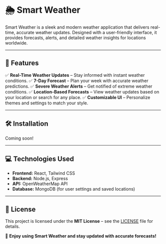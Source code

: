 # 🌦️ Smart Weather

Smart Weather is a sleek and modern weather application that delivers real-time, accurate weather updates. Designed with a user-friendly interface, it provides forecasts, alerts, and detailed weather insights for locations worldwide.

---

## 🚀 Features

✅ **Real-Time Weather Updates** – Stay informed with instant weather conditions.
✅ **7-Day Forecast** – Plan your week with accurate weather predictions.
✅ **Severe Weather Alerts** – Get notified of extreme weather conditions.
✅ **Location-Based Forecasts** – View weather updates based on your location or search for any place.
✅ **Customizable UI** – Personalize themes and settings to match your style.

---

## 🛠 Installation

Coming soon!

---

## 💻 Technologies Used

- **Frontend:** React, Tailwind CSS
- **Backend:** Node.js, Express
- **API:** OpenWeatherMap API
- **Database:** MongoDB (for user settings and saved locations)

---



## 📜 License

This project is licensed under the **MIT License** – see the [LICENSE](LICENSE) file for details.

🌈 **Enjoy using Smart Weather and stay updated with accurate forecasts!**

